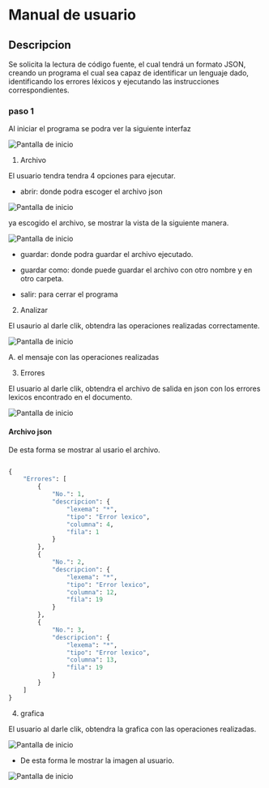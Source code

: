 # Manual de usuario

## Descripcion 

Se solicita la lectura de código fuente, el cual tendrá un formato JSON, creando un
programa el cual sea capaz de identificar un lenguaje dado, identificando los errores
léxicos y ejecutando las instrucciones correspondientes.

### paso 1

Al iniciar el programa se podra ver la siguiente interfaz

![Pantalla de inicio](/Proyecto/imagenes/img1.png)

1. Archivo 

El usuario tendra tendra 4 opciones para ejecutar.

- abrir:  donde podra escoger el archivo json 

![Pantalla de inicio](/Proyecto/imagenes/img2.png)

ya escogido el archivo, se mostrar la vista de la siguiente manera.

![Pantalla de inicio](/Proyecto/imagenes/img3.png)

- guardar:  donde podra guardar el archivo ejecutado.

- guardar como:  donde puede guardar el archivo con otro nombre y en otro carpeta.

- salir:  para cerrar el programa

2. Analizar 

El usaurio al darle clik, obtendra las operaciones realizadas correctamente. 

![Pantalla de inicio](/Proyecto/imagenes/img4.png)

A. el mensaje con las operaciones realizadas


3. Errores

El usuario al darle clik, obtendra el archivo de salida en json con los errores lexicos encontrado en el documento.

![Pantalla de inicio](/Proyecto/imagenes/img5.png)

#### Archivo json

De esta forma se mostrar al usario el archivo.

```python

{
    "Errores": [
        {
            "No.": 1,
            "descripcion": {
                "lexema": "*",
                "tipo": "Error lexico",
                "columna": 4,
                "fila": 1
            }
        },
        {
            "No.": 2,
            "descripcion": {
                "lexema": "*",
                "tipo": "Error lexico",
                "columna": 12,
                "fila": 19
            }
        },
        {
            "No.": 3,
            "descripcion": {
                "lexema": "*",
                "tipo": "Error lexico",
                "columna": 13,
                "fila": 19
            }
        }
    ]
}

```

4. grafica

El usuario al darle clik, obtendra la grafica con las operaciones realizadas. 

![Pantalla de inicio](/Proyecto/imagenes/img6.png)


- De esta forma le mostrar la imagen al usuario.


![Pantalla de inicio](/Proyecto/imagenes/img7.png)
